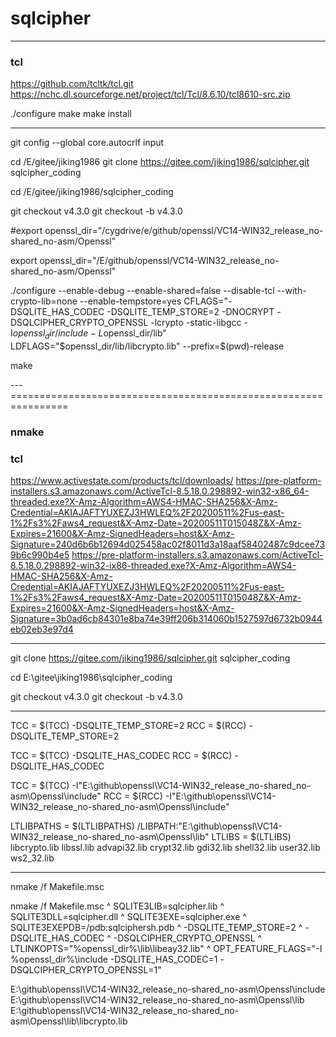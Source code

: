 # sqlcipher

--- ----------------------------------------------------------------

### tcl

https://github.com/tcltk/tcl.git
https://nchc.dl.sourceforge.net/project/tcl/Tcl/8.6.10/tcl8610-src.zip

./configure
make
make install

--- ----------------------------------------------------------------

git config --global core.autocrlf input

cd /E/gitee/jiking1986
git clone https://gitee.com/jiking1986/sqlcipher.git sqlcipher_coding

cd /E/gitee/jiking1986/sqlcipher_coding

git checkout v4.3.0
git checkout -b v4.3.0

#export openssl_dir="/cygdrive/e/github/openssl/VC14-WIN32_release_no-shared_no-asm/Openssl"

export openssl_dir="/E/github/openssl/VC14-WIN32_release_no-shared_no-asm/Openssl"

./configure --enable-debug --enable-shared=false --disable-tcl --with-crypto-lib=none --enable-tempstore=yes CFLAGS="-DSQLITE_HAS_CODEC -DSQLITE_TEMP_STORE=2 -DNOCRYPT -DSQLCIPHER_CRYPTO_OPENSSL -lcrypto -static-libgcc -I$openssl_dir/include -L$openssl_dir/lib" LDFLAGS="$openssl_dir/lib/libcrypto.lib" --prefix=$(pwd)-release

make

--- ================================================================

### nmake

### tcl

https://www.activestate.com/products/tcl/downloads/
https://pre-platform-installers.s3.amazonaws.com/ActiveTcl-8.5.18.0.298892-win32-x86_64-threaded.exe?X-Amz-Algorithm=AWS4-HMAC-SHA256&X-Amz-Credential=AKIAJAFTYUXEZJ3HWLEQ%2F20200511%2Fus-east-1%2Fs3%2Faws4_request&X-Amz-Date=20200511T015048Z&X-Amz-Expires=21600&X-Amz-SignedHeaders=host&X-Amz-Signature=240d6b6b12694d025458ac02f8011d3a18aaf58402487c9dcee739b6c990b4e5
https://pre-platform-installers.s3.amazonaws.com/ActiveTcl-8.5.18.0.298892-win32-ix86-threaded.exe?X-Amz-Algorithm=AWS4-HMAC-SHA256&X-Amz-Credential=AKIAJAFTYUXEZJ3HWLEQ%2F20200511%2Fus-east-1%2Fs3%2Faws4_request&X-Amz-Date=20200511T015048Z&X-Amz-Expires=21600&X-Amz-SignedHeaders=host&X-Amz-Signature=3b0ad6cb84301e8ba74e39ff206b314060b1527597d6732b0944eb02eb3e97d4

---

git clone https://gitee.com/jiking1986/sqlcipher.git sqlcipher_coding

cd E:\gitee\jiking1986\sqlcipher_coding

git checkout v4.3.0
git checkout -b v4.3.0

---

TCC = $(TCC) -DSQLITE_TEMP_STORE=2
RCC = $(RCC) -DSQLITE_TEMP_STORE=2

TCC = $(TCC) -DSQLITE_HAS_CODEC
RCC = $(RCC) -DSQLITE_HAS_CODEC

TCC = $(TCC) -I"E:\github\openssl\VC14-WIN32_release_no-shared_no-asm\Openssl\include"
RCC = $(RCC) -I"E:\github\openssl\VC14-WIN32_release_no-shared_no-asm\Openssl\include"

LTLIBPATHS = $(LTLIBPATHS) /LIBPATH:"E:\github\openssl\VC14-WIN32_release_no-shared_no-asm\Openssl\lib"
LTLIBS = $(LTLIBS) libcrypto.lib libssl.lib advapi32.lib crypt32.lib gdi32.lib shell32.lib user32.lib ws2_32.lib

---

nmake /f Makefile.msc

nmake /f Makefile.msc ^
     SQLITE3LIB=sqlcipher.lib ^
     SQLITE3DLL=sqlcipher.dll ^
     SQLITE3EXE=sqlcipher.exe ^
     SQLITE3EXEPDB=/pdb:sqlciphersh.pdb ^
     -DSQLITE_TEMP_STORE=2 ^
     -DSQLITE_HAS_CODEC ^
     -DSQLCIPHER_CRYPTO_OPENSSL ^
     LTLINKOPTS="%openssl_dir%\lib\libeay32.lib" ^
     OPT_FEATURE_FLAGS="-I %openssl_dir%\include -DSQLITE_HAS_CODEC=1 -DSQLCIPHER_CRYPTO_OPENSSL=1"

E:\github\openssl\VC14-WIN32_release_no-shared_no-asm\Openssl\include
E:\github\openssl\VC14-WIN32_release_no-shared_no-asm\Openssl\lib
E:\github\openssl\VC14-WIN32_release_no-shared_no-asm\Openssl\lib\libcrypto.lib
